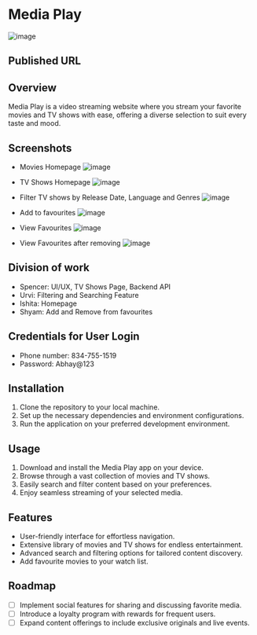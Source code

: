 # Media Play

![image](https://github.com/2024-Winter-ITE-5425-0NB/angular-project-client-theuisquads/assets/97482188/de743fb8-a9a0-46be-95c0-c8e54e59c452)

## Published URL


## Overview

Media Play is a video streaming website where you stream your favorite movies and TV shows with ease, offering a diverse selection to suit every taste and mood.

## Screenshots

- Movies Homepage
![image](https://github.com/2024-Winter-ITE-5425-0NB/angular-project-client-theuisquads/assets/97482188/2ec8a2a9-f2e2-4027-be7d-170a511f2119)

- TV Shows Homepage
![image](https://github.com/2024-Winter-ITE-5425-0NB/angular-project-client-theuisquads/assets/97482188/bb4c1560-a758-4ef9-a329-510773179d09)

- Filter TV shows by Release Date, Language and Genres
![image](https://github.com/2024-Winter-ITE-5425-0NB/angular-project-client-theuisquads/assets/97482188/0c3d84dc-9f8c-4c28-b689-6e24bea029a1)

- Add to favourites
![image](https://github.com/2024-Winter-ITE-5425-0NB/angular-project-client-theuisquads/assets/97482188/37edde61-fb5c-4bc3-89de-df86865c9d24)

- View Favourites
![image](https://github.com/2024-Winter-ITE-5425-0NB/angular-project-client-theuisquads/assets/97482188/0970149c-e6af-4e11-b4a9-efe2ab9b49ee)

- View Favourites after removing
![image](https://github.com/2024-Winter-ITE-5425-0NB/angular-project-client-theuisquads/assets/97482188/6f5200b8-9ac2-4149-abda-1324e3842116)

## Division of work

- Spencer: UI/UX, TV Shows Page, Backend API
- Urvi: Filtering and Searching Feature
- Ishita: Homepage
- Shyam: Add and Remove from favourites

## Credentials for User Login

- Phone number: 834-755-1519
- Password: Abhay@123

## Installation

1. Clone the repository to your local machine.
2. Set up the necessary dependencies and environment configurations.
3. Run the application on your preferred development environment.

## Usage

1. Download and install the Media Play app on your device.
2. Browse through a vast collection of movies and TV shows.
3. Easily search and filter content based on your preferences.
4. Enjoy seamless streaming of your selected media.

## Features

- User-friendly interface for effortless navigation.
- Extensive library of movies and TV shows for endless entertainment.
- Advanced search and filtering options for tailored content discovery.
- Add favourite movies to your watch list.

## Roadmap

- [ ] Implement social features for sharing and discussing favorite media.
- [ ] Introduce a loyalty program with rewards for frequent users.
- [ ] Expand content offerings to include exclusive originals and live events.
